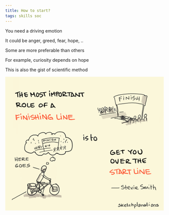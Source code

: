 ```yaml
---
title: How to start?
tags: skills soc
---
```


You need a driving emotion

It could be anger, greed, fear, hope, ..

Some are more preferable than others

For example, curiosity depends on hope

This is also the gist of scientific method

![](/assets/static/img/finish-line-is-to-start.png)
